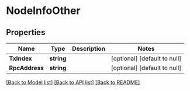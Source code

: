 # NodeInfoOther

## Properties
Name | Type | Description | Notes
------------ | ------------- | ------------- | -------------
**TxIndex** | **string** |  | [optional] [default to null]
**RpcAddress** | **string** |  | [optional] [default to null]

[[Back to Model list]](../README.md#documentation-for-models) [[Back to API list]](../README.md#documentation-for-api-endpoints) [[Back to README]](../README.md)

